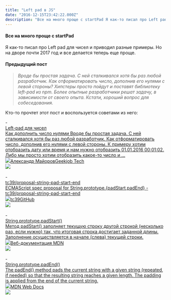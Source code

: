 ```yaml
---
title: "Left pad в JS"
date: "2016-12-15T23:42:22.000Z"
description: "Все на много проще с startPad Я как-то писал про Left pad для чисел и приводил разные примеры. Но на дворе почти 2017 год и все "
---
```


<h4 id="-startpad">Все на много проще с startPad</h4><p>Я как-то писал про Left pad для чисел и приводил разные примеры. Но на дворе почти 2017 год и все делается теперь еще проще.</p><h4 id="-">Предыдущий пост</h4><blockquote><em><em>Вроде бы простая задача. С ней сталкивался хотя бы раз любой разработчик. Как отформатировать число, дополнив его нулями с левой стороны?</em> <em>Хипстеры просто пойдут и поставят библиотеку left-pad из npm. Более опытные разработчики решат задачу, в зависимости от своего опыта. Кстати, хороший вопрос для собеседования.</em></em></blockquote><p>Кто-то прочтет этот пост и воспользуется советами из него:</p>- <a class="kg-bookmark-container" href="/js-left-pad/"><div class="kg-bookmark-content"><div class="kg-bookmark-title">Left-pad для чисел</div><div class="kg-bookmark-description">Как дополнить число нулями
Вроде бы простая задача. С ней сталкивался хотя бы раз любой разработчик. Как
отформатировать число, дополнив его нулями с левой стороны. К примеру хотим
отобразить дату или время и нам нужно отобразить 01.01.2016 00:01:02. Либо мы
просто хотим отобразить какое-то число и …</div><div class="kg-bookmark-metadata"><img class="kg-bookmark-icon" src="https://tech.geekjob.ru/favicon.png"><span class="kg-bookmark-author">Александр Майоров</span><span class="kg-bookmark-publisher">Geekjob Tech</span></div></div><div class="kg-bookmark-thumbnail"><img src="https://www.gravatar.com/avatar/8f8f604430a6a2116749fad87c9c86d5?s=250&amp;d=mm&amp;r=x"></div></a> <br/>
- <a class="kg-bookmark-container" href="https://github.com/tc39/proposal-string-pad-start-end"><div class="kg-bookmark-content"><div class="kg-bookmark-title">tc39/proposal-string-pad-start-end</div><div class="kg-bookmark-description">ECMAScript spec proposal for String.prototype.{padStart,padEnd} - tc39/proposal-string-pad-start-end</div><div class="kg-bookmark-metadata"><img class="kg-bookmark-icon" src="https://github.githubassets.com/favicons/favicon.svg"><span class="kg-bookmark-author">tc39</span><span class="kg-bookmark-publisher">GitHub</span></div></div><div class="kg-bookmark-thumbnail"><img src="https://avatars3.githubusercontent.com/u/1725583?s=400&amp;v=4"></div></a> <br/>
- <a class="kg-bookmark-container" href="https://developer.mozilla.org/ru/docs/Web/JavaScript/Reference/Global_Objects/String/padStart"><div class="kg-bookmark-content"><div class="kg-bookmark-title">String.prototype.padStart()</div><div class="kg-bookmark-description">Метод padStart() заполняет текущую строку другой строкой (несколько раз, если нужно) так, что итоговая строка достигает заданной длины. Заполнение осуществляется в начале (слева) текущей строки.</div><div class="kg-bookmark-metadata"><img class="kg-bookmark-icon" src="https://developer.mozilla.org/static/img/favicon144.e7e21ca263ca.png"><span class="kg-bookmark-publisher">Веб-документация MDN</span></div></div><div class="kg-bookmark-thumbnail"><img src="https://developer.mozilla.org/static/img/opengraph-logo.72382e605ce3.png"></div></a> <br/>
- <a class="kg-bookmark-container" href="https://developer.mozilla.org/en-US/docs/Web/JavaScript/Reference/Global_Objects/String/padEnd"><div class="kg-bookmark-content"><div class="kg-bookmark-title">String.prototype.padEnd()</div><div class="kg-bookmark-description">The padEnd() method pads the current string with a given string (repeated, if needed) so that the resulting string reaches a given length. The padding is applied from the end of the current string.</div><div class="kg-bookmark-metadata"><img class="kg-bookmark-icon" src="https://developer.mozilla.org/static/img/favicon144.e7e21ca263ca.png"><span class="kg-bookmark-publisher">MDN Web Docs</span></div></div><div class="kg-bookmark-thumbnail"><img src="https://developer.mozilla.org/static/img/opengraph-logo.72382e605ce3.png"></div></a> <br/>


